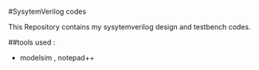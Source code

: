 #SysytemVerilog codes 

This Repository contains my sysytemverilog design and testbench codes.

##tools used :
- modelsim , notepad++
